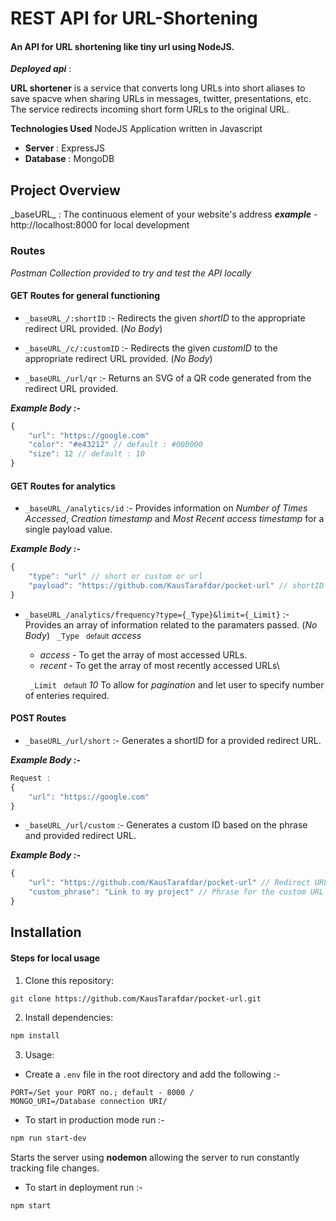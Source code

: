 # REST API for URL-Shortening

#### An API for URL shortening like tiny url using NodeJS.

***Deployed api*** :  

**URL shortener** is a service that converts long URLs into short aliases to save spacve when sharing URLs in messages, twitter, presentations, etc. The service redirects incoming short form URLs to the original URL.

**Technologies Used**
NodeJS Application written in Javascript
- **Server** : ExpressJS 
- **Database** : MongoDB

## Project Overview

\_baseURL_ : The continuous element of your website's address
***example*** - http://localhost:8000 for local development

### Routes

*Postman Collection provided to try and test the API locally*

#### **GET Routes for general functioning**

- `_baseURL_/:shortID` :- Redirects the given *shortID* to the  appropriate redirect URL provided. (*No Body*)

- `_baseURL_/c/:customID` :- Redirects the given *customID* to the appropriate redirect URL provided. (*No Body*)

- `_baseURL_/url/qr` :- Returns an SVG of a QR code generated from the redirect URL provided.

***Example Body :-***
```js
{
    "url": "https://google.com"
    "color": "#e43212" // default : #000000
    "size": 12 // default : 10
}
```

#### **GET Routes for analytics**

- `_baseURL_/analytics/id` :- Provides information on *Number of Times Accessed*, *Creation timestamp* and *Most Recent access timestamp* for a single payload value.

***Example Body :-***
```js
{
    "type": "url" // short or custom or url
    "payload": "https://github.com/KausTarafdar/pocket-url" // shortID or customID or URL_to_website
}
```

- `_baseURL_/analytics/frequency?type={_Type}&limit={_Limit}` :- Provides an array of information related to the paramaters passed. (*No Body*)
  `  _Type  ` <span style="font-size:0.8em;">default</span> *access*
  - *access* - To get the array of most accessed URLs.
  - *recent* - To get the array of most recently accessed URLs\

  `  _Limit  ` <span style="font-size:0.8em;">default</span> *10*
  To allow for *pagination* and let user to specify number of enteries required.

#### **POST Routes**

- `_baseURL_/url/short`  :- Generates a shortID for a provided redirect URL.

***Example Body :-***
```js
Request :
{
    "url": "https://google.com"
} 
```
- `_baseURL_/url/custom` :- Generates a custom ID based on the phrase and provided redirect URL.

***Example Body :-***
```js
{
    "url": "https://github.com/KausTarafdar/pocket-url" // Redirect URL
    "custom_phrase": "Link to my project" // Phrase for the custom URL
}
```

## Installation

#### Steps for local usage

1. Clone this repository:

```sh
git clone https://github.com/KausTarafdar/pocket-url.git
```

2. Install dependencies:

```sh
npm install
```

3. Usage:
- Create a `.env` file in the root directory and add the following :- 
```
PORT=/Set your PORT no.; default - 8000 /
MONGO_URI=/Database connection URI/
```
- To start in production mode run :-
```sh
npm run start-dev
```
Starts the server using **nodemon** allowing the server to run constantly tracking file changes.

- To start in deployment run :-
```sh
npm start
```



